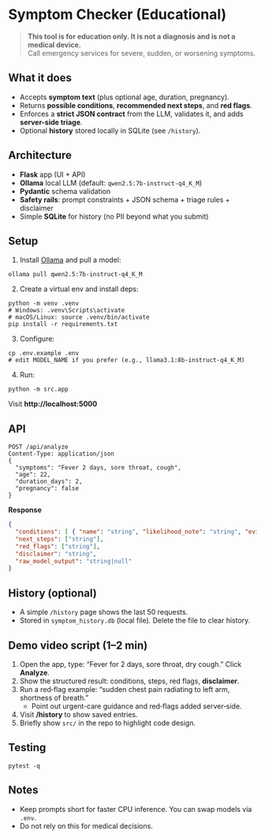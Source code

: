 
# Symptom Checker (Educational)

> **This tool is for education only. It is not a diagnosis and is not a medical device.**  
> Call emergency services for severe, sudden, or worsening symptoms.

## What it does
- Accepts **symptom text** (plus optional age, duration, pregnancy).
- Returns **possible conditions**, **recommended next steps**, and **red flags**.
- Enforces a **strict JSON contract** from the LLM, validates it, and adds **server-side triage**.
- Optional **history** stored locally in SQLite (see `/history`).

## Architecture
- **Flask** app (UI + API)
- **Ollama** local LLM (default: `qwen2.5:7b-instruct-q4_K_M`)
- **Pydantic** schema validation
- **Safety rails**: prompt constraints + JSON schema + triage rules + disclaimer
- Simple **SQLite** for history (no PII beyond what you submit)

## Setup
1) Install [Ollama](https://ollama.com) and pull a model:
```
ollama pull qwen2.5:7b-instruct-q4_K_M
```
2) Create a virtual env and install deps:
```
python -m venv .venv
# Windows: .venv\Scripts\activate
# macOS/Linux: source .venv/bin/activate
pip install -r requirements.txt
```
3) Configure:
```
cp .env.example .env
# edit MODEL_NAME if you prefer (e.g., llama3.1:8b-instruct-q4_K_M)
```
4) Run:
```
python -m src.app
```
Visit **http://localhost:5000**

## API
```
POST /api/analyze
Content-Type: application/json
{
  "symptoms": "Fever 2 days, sore throat, cough",
  "age": 22,
  "duration_days": 2,
  "pregnancy": false
}
```
**Response**
```json
{
  "conditions": [ { "name": "string", "likelihood_note": "string", "evidence": [] } ],
  "next_steps": ["string"],
  "red_flags": ["string"],
  "disclaimer": "string",
  "raw_model_output": "string|null"
}
```

## History (optional)
- A simple `/history` page shows the last 50 requests.
- Stored in `symptom_history.db` (local file). Delete the file to clear history.

## Demo video script (1–2 min)
1. Open the app, type: “Fever for 2 days, sore throat, dry cough.” Click **Analyze**.
2. Show the structured result: conditions, steps, red flags, **disclaimer**.
3. Run a red‑flag example: “sudden chest pain radiating to left arm, shortness of breath.”
   - Point out urgent-care guidance and red‑flags added server‑side.
4. Visit **/history** to show saved entries.
5. Briefly show `src/` in the repo to highlight code design.

## Testing
```
pytest -q
```

## Notes
- Keep prompts short for faster CPU inference. You can swap models via `.env`.
- Do not rely on this for medical decisions.
